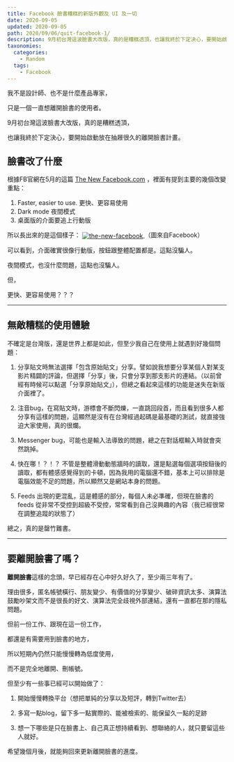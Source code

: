 ```yaml
---
title: Facebook 臉書糟糕的新版外觀及 UI 及一切
date: 2020-09-05
updated: 2020-09-05
path: 2020/09/06/quit-facebook-1/
description: 9月初台灣這波臉書大改版，真的是糟糕透頂，也讓我終於下定決心，要開始啟動放在抽屜很久的離開臉書計畫。
taxonomies:
  categories: 
    - Random
  tags: 
    - Facebook
---
```


我不是設計師、也不是什麼產品專家，

只是一個一直想離開臉書的使用者。

9月初台灣這波臉書大改版，真的是糟糕透頂，

也讓我終於下定決心，要開始啟動放在抽屜很久的離開臉書計畫。

<!-- more -->

## 臉書改了什麼

根據FB官網在5月的這篇 [The New Facebook.com](https://about.fb.com/news/2020/05/the-new-facebook-com/) ，裡面有提到主要的幾個改變重點：

1. Faster, easier to use. 更快、更容易使用
2. Dark mode 夜間模式
3. 桌面版的介面要追上行動版  
    

所以長出來的是這個樣子：
<a href="https://pinchlime-screenshots.s3.ap-northeast-1.amazonaws.com/the-new-facebook_2NCPaP.webp" data-fancybox data-caption="the-new-facebook">
  <img src="https://pinchlime-screenshots.s3.ap-northeast-1.amazonaws.com/the-new-facebook_2NCPaP.webp" loading="lazy" alt="the-new-facebook" align="center" />
</a>
（圖來自Facebook）

可以看到，介面確實很像行動版，按鈕跟整體配置都是。這點沒騙人。

夜間模式，也沒什麼問題，這點也沒騙人。

但，

更快、更容易使用？？？

---

## 無敵糟糕的使用體驗

不確定是台灣版，還是世界上都是如此，但至少我自己在使用上就遇到好幾個問題：

1. 分享貼文時無法選擇「包含原始貼文」分享。譬如說我想要分享某個人對某支影片精闢的評論，但選擇「分享」後，只會分享到那支影片的連結。（以前曾經有時候可以點選「分享原始貼文」），但總之看起來這樣的功能是迷失在新版介面裡了。

2. 注音bug，在寫貼文時，游標會不斷閃爍，一直跳回段首，而且看到很多人都分享有這樣的問題，這顯然是沒有在台灣經過起碼是最基礎的測試，就直接強迫大家使用，真的很爛。

3. Messenger bug，可能也是輸入法導致的問題，總之在對話框輸入時就會突然跳掉。

4. 快在哪！？！？ 不管是整體滑動動態牆時的讀取，還是點選每個選項按鈕後的讀取，都有體感感覺得到的卡頓，因為我用的電腦還不錯，基本上可以排除是電腦效能不足的問題，所以顯然又是網站本身的問題。

5. Feeds 出現的更混亂，這是體感的部分，每個人未必準確，但現在臉書的 feeds 從非常不受控到超級不受控，常常看到自己沒興趣的內容（我已經很常在調整追蹤的狀態了）  
    
總之，真的是罄竹難書。

---

## 要離開臉書了嗎？

**離開臉書**這樣的念頭，早已經存在心中好久好久了，至少兩三年有了。

理由很多，匿名帳號橫行、朋友變少、有價值的分享變少、破碎資訊太多、演算法鼓勵吵架文而不是很長的好文、演算法完全歧視外部連結，還有一直都在那的隱私問題。

但前一份工作、跟現在這一份工作，

都還是有需要用到臉書的地方，

所以短期內仍然只能慢慢轉為低度使用，

而不是完全地離開、刪帳號。

但至少有一些事已經可以開始做了：

1. 開始慢慢轉換平台（想把單純的分享以及短評，轉到Twitter去）

2. 多寫一點blog，留下多一點實際的、能被檢索的、能保留久一點的足跡

3. 想一下哪些是只在臉書上、自己真正想持續看到、想聯絡的人，就只要留這些人就好。  
    

希望幾個月後，就能夠回來更新離開臉書的進度。
